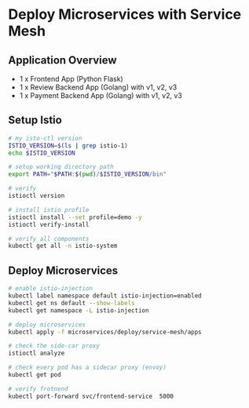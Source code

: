 # Deploy Microservices with Service Mesh

## Application Overview
- 1 x Frontend App (Python Flask)
- 1 x Review Backend App (Golang) with v1, v2, v3
- 1 x Payment Backend App (Golang) with v1, v2, v3

## Setup Istio
```bash
# my isto-ctl version
ISTIO_VERSION=$(ls | grep istio-1)
echo $ISTIO_VERSION

# setup working directory path
export PATH="$PATH:$(pwd)/$ISTIO_VERSION/bin"

# verify
istioctl version

# install istio profile
istioctl install --set profile=demo -y
istioctl verify-install

# verify all components
kubectl get all -n istio-system
```

## Deploy Microservices
```bash
# enable istio-injection
kubectl label namespace default istio-injection=enabled
kubectl get ns default --show-labels
kubectl get namespace -L istio-injection

# deploy microservices
kubectl apply -f microservices/deploy/service-mesh/apps

# check the side-car proxy
istioctl analyze

# check every pod has a sidecar proxy (envoy)
kubectl get pod

# verify frotnend
kubectl port-forward svc/frontend-service  5000
```